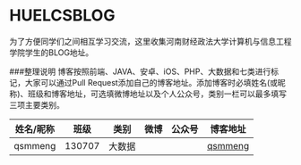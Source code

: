 # HUELCSBLOG
为了方便同学们之间相互学习交流，这里收集河南财经政法大学计算机与信息工程学院学生的BLOG地址。

###整理说明
博客按照前端、JAVA、安卓、iOS、PHP、大数据和七类进行标记，大家可以通过Pull Request添加自己的博客地址。添加博客时必填姓名(或昵称)、班级和博客地址，可选填微博地址以及个人公众号，类别一栏可以最多填写三项主要类别。

姓名/昵称 | 班级 | 类别 | 微博 | 公众号 | 博客地址
---|---|---|---|---|---
qsmmeng | 130707 | 大数据 | | | [qsmmeng](http://blog.csdn.net/qq_17586821)

